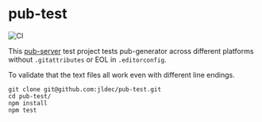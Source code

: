 # pub-test
![CI](https://github.com/jldec/pub-test/workflows/CI/badge.svg)

This [pub-server](https://github.com/jldec/pub-server) test project
tests pub-generator across different platforms without `.gitattributes` or EOL in `.editorconfig`.

To validate that the text files all work even with different line endings.

```
git clone git@github.com:jldec/pub-test.git
cd pub-test/
npm install
npm test
```